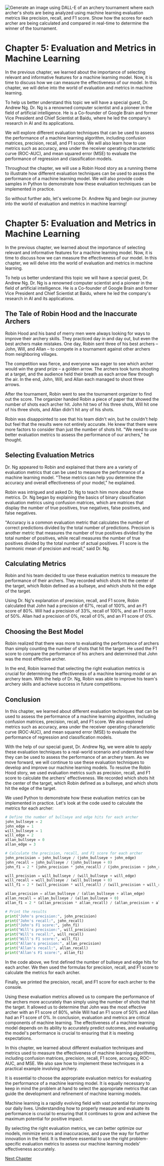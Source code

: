 ![Generate an image using DALL-E of an archery tournament where each archer's shots are being analyzed using machine learning evaluation metrics like precision, recall, and F1 score. Show how the scores for each archer are being calculated and compared in real-time to determine the winner of the tournament.](https://oaidalleapiprodscus.blob.core.windows.net/private/org-ct6DYQ3FHyJcnH1h6OA3fR35/user-qvFBAhW3klZpvcEY1psIUyDK/img-bA4SDcVTwJzxnvrNrNuarZuK.png?st=2023-04-14T00%3A09%3A23Z&se=2023-04-14T02%3A09%3A23Z&sp=r&sv=2021-08-06&sr=b&rscd=inline&rsct=image/png&skoid=6aaadede-4fb3-4698-a8f6-684d7786b067&sktid=a48cca56-e6da-484e-a814-9c849652bcb3&skt=2023-04-13T17%3A14%3A48Z&ske=2023-04-14T17%3A14%3A48Z&sks=b&skv=2021-08-06&sig=9vwyv9FdH/bE7bAblHhXtuW1BJt9JE/Z4J2vhTu5go0%3D)


# Chapter 5: Evaluation and Metrics in Machine Learning 

In the previous chapter, we learned about the importance of selecting relevant and informative features for a machine learning model. Now, it is time to discuss how we can measure the effectiveness of our model. In this chapter, we will delve into the world of evaluation and metrics in machine learning. 

To help us better understand this topic we will have a special guest, Dr. Andrew Ng. Dr. Ng is a renowned computer scientist and a pioneer in the field of artificial intelligence. He is a Co-founder of Google Brain and former Vice President and Chief Scientist at Baidu, where he led the company's research in AI and its applications. 

We will explore different evaluation techniques that can be used to assess the performance of a machine learning algorithm, including confusion matrices, precision, recall, and F1 score. We will also learn how to use metrics such as accuracy, area under the receiver operating characteristic curve (ROC-AUC), and mean squared error (MSE) to evaluate the performance of regression and classification models.

Throughout the chapter, we will use a Robin Hood story as a running theme to illustrate how different evaluation techniques can be used to assess the performance of a machine learning model. We will also provide code samples in Python to demonstrate how these evaluation techniques can be implemented in practice.

So without further ado, let's welcome Dr. Andrew Ng and begin our journey into the world of evaluation and metrics in machine learning!
# Chapter 5: Evaluation and Metrics in Machine Learning 

In the previous chapter, we learned about the importance of selecting relevant and informative features for a machine learning model. Now, it is time to discuss how we can measure the effectiveness of our model. In this chapter, we will delve into the world of evaluation and metrics in machine learning. 

To help us better understand this topic we will have a special guest, Dr. Andrew Ng. Dr. Ng is a renowned computer scientist and a pioneer in the field of artificial intelligence. He is a Co-founder of Google Brain and former Vice President and Chief Scientist at Baidu, where he led the company's research in AI and its applications. 

## The Tale of Robin Hood and the Inaccurate Archers

Robin Hood and his band of merry men were always looking for ways to improve their archery skills. They practiced day in and day out, but even the best archers make mistakes. One day, Robin sent three of his best archers – John, Will, and Allan – to compete in a tournament against other archers from neighboring villages.

The competition was fierce, and everyone was eager to see which archer would win the grand prize – a golden arrow. The archers took turns shooting at a target, and the audience held their breath as each arrow flew through the air. In the end, John, Will, and Allan each managed to shoot three arrows.

After the tournament, Robin went to see the tournament organizer to find out the score. The organizer handed Robin a piece of paper that showed the number of shots each archer hit. John hit two of his three shots, Will hit one of his three shots, and Allan didn't hit any of his shots.

Robin was disappointed to see that his team didn't win, but he couldn't help but feel that the results were not entirely accurate. He knew that there were more factors to consider than just the number of shots hit. "We need to use better evaluation metrics to assess the performance of our archers," he thought.

## Selecting Evaluation Metrics

Dr. Ng appeared to Robin and explained that there are a variety of evaluation metrics that can be used to measure the performance of a machine learning model. "These metrics can help you determine the accuracy and overall effectiveness of your model," he explained.

Robin was intrigued and asked Dr. Ng to teach him more about these metrics. Dr. Ng began by explaining the basics of binary classification evaluation metrics using confusion matrices, which are matrices that display the number of true positives, true negatives, false positives, and false negatives.

"Accuracy is a common evaluation metric that calculates the number of correct predictions divided by the total number of predictions. Precision is another metric that measures the number of true positives divided by the total number of positives, while recall measures the number of true positives divided by the total number of actual positives. F1 score is the harmonic mean of precision and recall," said Dr. Ng.

## Calculating Metrics

Robin and his team decided to use these evaluation metrics to measure the performance of their archers. They recorded which shots hit the center of the target, which Robin defined as a bullseye, and which shots hit the edge of the target.

Using Dr. Ng's explanation of precision, recall, and F1 score, Robin calculated that John had a precision of 67%, recall of 100%, and an F1 score of 80%. Will had a precision of 33%, recall of 100%, and an F1 score of 50%. Allan had a precision of 0%, recall of 0%, and an F1 score of 0%.

## Choosing the Best Model

Robin realized that there was more to evaluating the performance of archers than simply counting the number of shots that hit the target. He used the F1 score to compare the performance of his archers and determined that John was the most effective archer.

In the end, Robin learned that selecting the right evaluation metrics is crucial for determining the effectiveness of a machine learning model or an archery team. With the help of Dr. Ng, Robin was able to improve his team's archery skills and achieve success in future competitions.

## Conclusion

In this chapter, we learned about different evaluation techniques that can be used to assess the performance of a machine learning algorithm, including confusion matrices, precision, recall, and F1 score. We also explored metrics such as accuracy, area under the receiver operating characteristic curve (ROC-AUC), and mean squared error (MSE) to evaluate the performance of regression and classification models.

With the help of our special guest, Dr. Andrew Ng, we were able to apply these evaluation techniques to a real-world scenario and understand how they can be used to assess the performance of an archery team. As we move forward, we will continue to use these evaluation techniques to develop and improve our machine learning models.
To resolve the Robin Hood story, we used evaluation metrics such as precision, recall, and F1 score to calculate the archers' effectiveness. We recorded which shots hit the center of the target, which Robin defined as a bullseye, and which shots hit the edge of the target.

We used Python to demonstrate how these evaluation metrics can be implemented in practice. Let's look at the code used to calculate the metrics for each archer:

```python
# Define the number of bullseye and edge hits for each archer
john_bullseye = 2
john_edge = 1
will_bullseye = 1
will_edge = 2
allan_bullseye = 0
allan_edge = 3

# Calculate the precision, recall, and F1 score for each archer
john_precision = john_bullseye / (john_bullseye + john_edge)
john_recall = john_bullseye / (john_bullseye + 0)
john_f1 = 2 * (john_precision * john_recall) / (john_precision + john_recall)

will_precision = will_bullseye / (will_bullseye + will_edge)
will_recall = will_bullseye / (will_bullseye + 0)
will_f1 = 2 * (will_precision * will_recall) / (will_precision + will_recall)

allan_precision = allan_bullseye / (allan_bullseye + allan_edge)
allan_recall = allan_bullseye / (allan_bullseye + 0)
allan_f1 = 2 * (allan_precision * allan_recall) / (allan_precision + allan_recall)

# Print the results
print("John's precision:", john_precision)
print("John's recall:", john_recall)
print("John's F1 score:", john_f1)
print("Will's precision:", will_precision)
print("Will's recall:", will_recall)
print("Will's F1 score:", will_f1)
print("Allan's precision:", allan_precision)
print("Allan's recall:", allan_recall)
print("Allan's F1 score:", allan_f1)
```

In the code above, we first defined the number of bullseye and edge hits for each archer. We then used the formulas for precision, recall, and F1 score to calculate the metrics for each archer.

Finally, we printed the precision, recall, and F1 score for each archer to the console.

Using these evaluation metrics allowed us to compare the performance of the archers more accurately than simply using the number of shots that hit the target. It allowed us to determine that John was the most effective archer with an F1 score of 80%, while Will had an F1 score of 50% and Allan had an F1 score of 0%.
In conclusion, evaluation and metrics are critical components of machine learning. The effectiveness of a machine learning model depends on its ability to accurately predict outcomes, and evaluating the model's performance is crucial to ensuring that it is meeting expectations. 

In this chapter, we learned about different evaluation techniques and metrics used to measure the effectiveness of machine learning algorithms, including confusion matrices, precision, recall, F1 score, accuracy, ROC-AUC, and MSE. We also saw how to implement these techniques in a practical example involving archery.

It is essential to choose the appropriate evaluation metrics for evaluating the performance of a machine learning model. It is equally necessary to keep in mind the problem at hand to select the appropriate metrics that can guide the development and refinement of machine learning models.

Machine learning is a rapidly evolving field with vast potential for improving our daily lives. Understanding how to properly measure and evaluate its performance is crucial to ensuring that it continues to grow and achieve the maximum potential for positive impact.

By selecting the right evaluation metrics, we can better optimize our models, minimize errors and inaccuracies, and pave the way for further innovation in the field. It is therefore essential to use the right problem-specific evaluation metrics to assess our machine learning models' effectiveness accurately.


[Next Chapter](06_Chapter06.md)